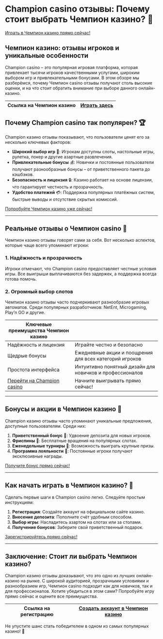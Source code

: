 # Champion casino отзывы: Почему стоит выбрать Чемпион казино? 🎰

[Играть в Чемпион казино прямо сейчас!](https://champcasino.ink/pobeda/doa-hats?p80412p305331p112c)

## Чемпион казино: отзывы игроков и уникальные особенности

Champion casino – это популярная игровая платформа, которая привлекает тысячи игроков качественными услугами, широким выбором игр и привлекательными бонусами. В этом обзоре мы разберёмся, почему Чемпион casino отзывы получают столь высокие оценки, и на что стоит обратить внимание при выборе данного онлайн-казино.

| **Ссылка на Чемпион казино** | [Играть здесь](https://champcasino.ink/pobeda/doa-hats?p80412p305331p112c) |
|-------------------------------|------------------------------------------------------------------------|

## Почему Champion casino так популярен? 🏆

Champion казино отзывы показывают, что пользователи ценят его за несколько ключевых факторов:

- **Широкий выбор игр** 🎲: Игрокам доступны слоты, настольные игры, рулетка, покер и другие азартные развлечения. 
- **Привлекательные бонусы** 💰: Новички и постоянные пользователи получают разнообразные бонусы – от приветственного пакета до кэшбэков.
- **Безопасность и лицензия** 🔒: Казино работает на основе лицензии, что гарантирует честность и прозрачность.
- **Удобство платежей** 💳: Поддержка популярных платёжных систем, быстрые выводы и отсутствие скрытых комиссий.

[Попробуйте Чемпион казино уже сейчас!](https://champcasino.ink/pobeda/doa-hats?p80412p305331p112c)

---

## Реальные отзывы о Чемпион casino 🌟

Чемпион казино отзывы говорят сами за себя. Вот несколько аспектов, которые чаще всего упоминают игроки:

### 1. Надёжность и прозрачность
Игроки отмечают, что Champion casino предоставляет честные условия игры. Все выигрыши выплачиваются без задержек, а поддержка всегда готова помочь.

### 2. Огромный выбор слотов
Чемпион казино отзывы часто подчеркивают разнообразие игровых автоматов. Среди популярных разработчиков: NetEnt, Microgaming, Play’n GO и другие. 

| **Ключевые преимущества Чемпион казино** |                                                                                       |
|-------------------------------------------|---------------------------------------------------------------------------------------|
| Надёжность и лицензия                     | Играйте честно и безопасно                                                          |
| Щедрые бонусы                             | Ежедневные акции и поощрения для всех категорий игроков                              |
| Простота интерфейса                       | Интуитивно понятный дизайн для новичков и профессионалов                             |
| [Перейти на Champion casino](https://champcasino.ink/pobeda/doa-hats?p80412p305331p112c) | Начните выигрывать прямо сейчас!                                                    |

---

## Бонусы и акции в Чемпион казино 💸

Champion казино отзывы часто упоминают уникальные предложения, доступные пользователям. Среди них:

1. **Приветственный бонус** 🎁: Удвоение депозита для новых игроков.
2. **Фриспины** 🔄: Бесплатные вращения на популярных слотах.
3. **Еженедельные турниры** 🏅: Возможность выиграть крупные призы.
4. **Программа лояльности** 🌟: Постоянные игроки получают эксклюзивные награды.

[Получите бонус прямо сейчас!](https://champcasino.ink/pobeda/doa-hats?p80412p305331p112c)

---

## Как начать играть в Чемпион казино? 📱

Сделать первые шаги в Champion casino легко. Следуйте простым инструкциям:

1. **Регистрация**: Создайте аккаунт на официальном сайте казино.
2. **Внесение депозита**: Пополните счёт удобным способом.
3. **Выбор игры**: Насладитесь азартом на слотах или за столами.
4. **Получение бонусов**: Заберите свой приветственный подарок.

[Зарегистрируйтесь прямо сейчас!](https://champcasino.ink/pobeda/doa-hats?p80412p305331p112c)

---

## Заключение: Стоит ли выбрать Чемпион казино?

Champion казино отзывы доказывают, что это одно из лучших онлайн-казино на рынке. С широкой аудиторией, прозрачными условиями и разнообразием игр, Чемпион casino подходит как для новичков, так и для профессионалов. Хотите убедиться в этом сами? Попробуйте игру прямо сейчас и оцените все преимущества.

| **Ссылка на регистрацию** | [Создать аккаунт в Чемпион казино](https://champcasino.ink/pobeda/doa-hats?p80412p305331p112c) |
|----------------------------|---------------------------------------------------------------------------------------------|

Не упустите шанс стать победителем в одном из самых популярных казино! 🎉
